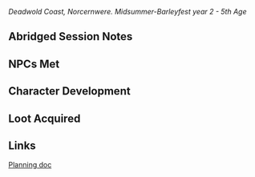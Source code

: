 *Deadwold Coast, Norcernwere. Midsummer-Barleyfest year 2 - 5th Age* 
## Abridged Session Notes

## NPCs Met
## Character Development
## Loot Acquired
## Links
[Planning doc](https://docs.google.com/document/d/1HVTgKiu8UgVkYUGLeOf6sk2t3edr65fPqi30gy-zwiI/edit?usp=drive_link)
